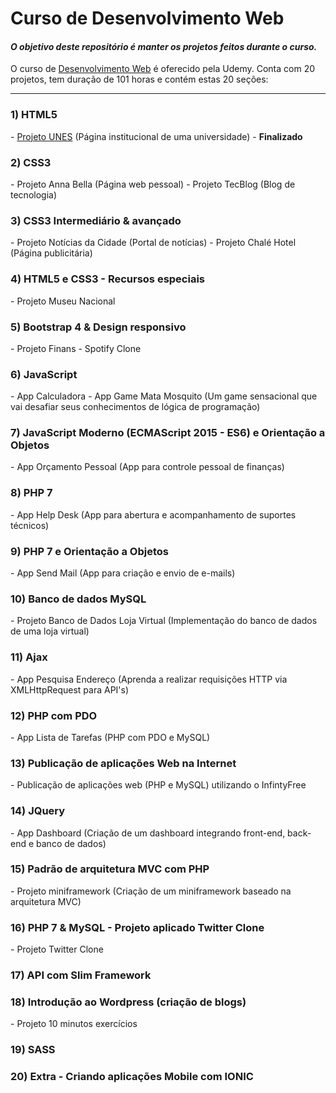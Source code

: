 # Curso de Desenvolvimento Web
<h4><em>O objetivo deste repositório é manter os projetos feitos durante o curso.</em></h4>
O curso de <a href="https://www.udemy.com/web-completo/" target="_blank">Desenvolvimento Web</a> é oferecido pela Udemy. Conta com 20 projetos, tem duração de 101 horas e contém estas 20 seções:
<hr>
<h3>1) HTML5</h3>
- <a href="https://ricardo-fo.github.io/projetos/UNES/index.html" target="_blank">Projeto UNES</a> (Página institucional de uma universidade) - <strong>Finalizado</strong>

<h3>2) CSS3</h3>
- Projeto Anna Bella (Página web pessoal)
- Projeto TecBlog (Blog de tecnologia)

<h3>3) CSS3 Intermediário & avançado</h3>
- Projeto Notícias da Cidade (Portal de notícias)
- Projeto Chalé Hotel (Página publicitária)

<h3>4) HTML5 e CSS3 - Recursos especiais</h3>
- Projeto Museu Nacional

<h3>5) Bootstrap 4 & Design responsivo</h3>
- Projeto Finans
- Spotify Clone

<h3>6) JavaScript</h3>
- App Calculadora
- App Game Mata Mosquito (Um game sensacional que vai desafiar seus conhecimentos de lógica de programação)

<h3>7) JavaScript Moderno (ECMAScript 2015 - ES6) e Orientação a Objetos</h3>
- App Orçamento Pessoal (App para controle pessoal de finanças)

<h3>8) PHP 7</h3>
- App Help Desk (App para abertura e acompanhamento de suportes técnicos)

<h3>9) PHP 7 e Orientação a Objetos</h3>
- App Send Mail (App para criação e envio de e-mails)

<h3>10) Banco de dados MySQL</h3>
- Projeto Banco de Dados Loja Virtual (Implementação do banco de dados de uma loja virtual)

<h3>11) Ajax</h3>
- App Pesquisa Endereço (Aprenda a realizar requisições HTTP via XMLHttpRequest para API's)

<h3>12) PHP com PDO</h3>
- App Lista de Tarefas (PHP com PDO e MySQL)

<h3>13) Publicação de aplicações Web na Internet</h3>
- Publicação de aplicações web (PHP e MySQL) utilizando o InfintyFree

<h3>14) JQuery</h3>
- App Dashboard (Criação de um dashboard integrando front-end, back-end e banco de dados)

<h3>15) Padrão de arquitetura MVC com PHP</h3>
- Projeto miniframework (Criação de um miniframework baseado na arquitetura MVC)

<h3>16) PHP 7 & MySQL - Projeto aplicado Twitter Clone</h3>
- Projeto Twitter Clone

<h3>17) API com Slim Framework</h3>

<h3>18) Introdução ao Wordpress (criação de blogs)</h3>
- Projeto 10 minutos exercícios

<h3>19) SASS</h3>

<h3>20) Extra - Criando aplicações Mobile com IONIC</h3>
